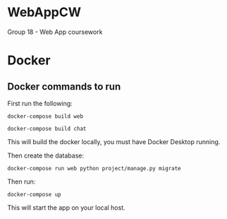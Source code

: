 # WebAppCW
Group 18 - Web App coursework


# Docker
## Docker commands to run
First run the following:
```
docker-compose build web

docker-compose build chat
```
This will build the docker locally, you must have Docker Desktop running.

Then create the database:
```
docker-compose run web python project/manage.py migrate
```

Then run:
```
docker-compose up
```
This will start the app on your local host.
